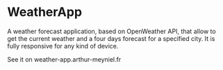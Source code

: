 # WeatherApp

A weather forecast application, based on OpenWeather API, that allow to get the current weather and a four days forecast for a specified city. 
It is fully responsive for any kind of device.

See it on weather-app.arthur-meyniel.fr
